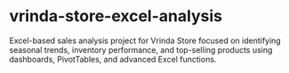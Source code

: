 # vrinda-store-excel-analysis
Excel-based sales analysis project for Vrinda Store focused on identifying seasonal trends, inventory performance, and top-selling products using dashboards, PivotTables, and advanced Excel functions.

